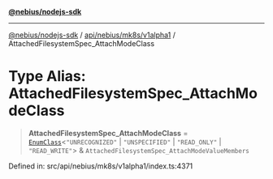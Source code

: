 [**@nebius/nodejs-sdk**](../../../../../README.md)

***

[@nebius/nodejs-sdk](../../../../../README.md) / [api/nebius/mk8s/v1alpha1](../README.md) / AttachedFilesystemSpec\_AttachModeClass

# Type Alias: AttachedFilesystemSpec\_AttachModeClass

> **AttachedFilesystemSpec\_AttachModeClass** = [`EnumClass`](../../../../../runtime/protos/enum/type-aliases/EnumClass.md)\<`"UNRECOGNIZED"` \| `"UNSPECIFIED"` \| `"READ_ONLY"` \| `"READ_WRITE"`\> & `AttachedFilesystemSpec_AttachModeValueMembers`

Defined in: src/api/nebius/mk8s/v1alpha1/index.ts:4371
